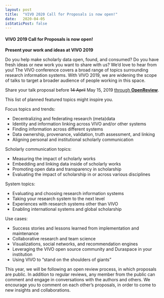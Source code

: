 ```yaml
---
layout: post
title:  "VIVO 2020 Call for Proposals is now open!"
date:   2020-04-05
isStaticPost: false
---
```


#### VIVO 2019 Call for Proposals is now open!


**Present your work and ideas at VIVO 2019**

Do you help make scholarly data open, found, and consumed? Do you have fresh ideas or new work you want to share with us? We’d love to hear from you! The VIVO conference covers a broad range of topics surrounding research information systems. With VIVO 2019, we are widening the scope of talks to target a broader audience of people working in this space.

Share your talk proposal before ~~14 April~~ May 15, 2019 [through **OpenReview**](https://openreview.net/group?id=vivoconference.org/VIVO/2019/Conference).

This list of planned featured topics might inspire you.

Focus topics and trends:

* Decentralizing and federating research (meta)data
* Identity and information linking across VIVO and/or other systems
* Finding information across different systems
* Data ownership, provenance, validation, truth assessment, and linking
* Aligning personal and institutional scholarly communication

Scholarly communication topics:

* Measuring the impact of scholarly works
* Embedding and linking data inside of scholarly works
* Promoting open data and transparency in scholarship
* Evaluating the impact of scholarship in or across various disciplines

System topics:

* Evaluating and choosing research information systems
* Taking your research system to the next level
* Experiences with research systems other than VIVO
* Enabling international systems and global scholarship

Use cases:

* Success stories and lessons learned from implementation and maintenance
* Collaborative research and team science
* Visualizations, social networks, and recommendation engines
* Leveraging the VIVO open source community and Duraspace in your institution
* Using VIVO to “stand  on the shoulders of giants”

This year, we will be following an open review process, in which proposals are public. 
In addition to regular reviews, any member from the public can comment and engage in conversations with the authors and others. 
We encourage you to comment on each other’s proposals, in order to come to new insights and collaborations.

